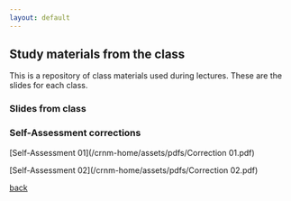 ```yaml
---
layout: default
---
```


## Study materials from the class

This is a repository of class materials used during lectures. These are the slides for each class.

### Slides from class

### Self-Assessment corrections

[Self-Assessment 01](/crnm-home/assets/pdfs/Correction 01.pdf)

[Self-Assessment 02](/crnm-home/assets/pdfs/Correction 02.pdf)

[back](./)
